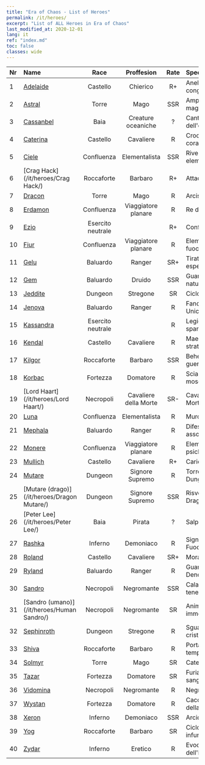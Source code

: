 ```yaml
---
title: "Era of Chaos - List of Heroes"
permalink: /it/heroes/
excerpt: "List of ALL Heroes in Era of Chaos"
last_modified_at: 2020-12-01
lang: it
ref: "index.md"
toc: false
classes: wide
---
```

  | Nr |    Name    |  Race   |  Proffesion   |  Rate  |    Specialty     |
  |:---|:-----------|:-------:|:-------------:|:------:|:-----------------|
  | 1 | [Adelaide](/it/heroes/Adelaide/) | Castello | Chierico | R+ |  Anello congelante  |
  | 2 | [Astral](/it/heroes/Astral/) | Torre | Mago | SSR |  Amplificazione magica  |
  | 3 | [Cassanbel](/it/heroes/Cassanbel/) | Baia | Creature oceaniche | ? |  Canto dell'oceano  |
  | 4 | [Caterina](/it/heroes/Catherine/) | Castello | Cavaliere | R |  Crociato corazzato  |
  | 5 | [Ciele](/it/heroes/Ciele/) | Confluenza | Elementalista | SSR |  Riverbero elementale  |
  | 6 | [Crag Hack](/it/heroes/Crag Hack/) | Roccaforte | Barbaro | R+ |  Attacco  |
  | 7 | [Dracon](/it/heroes/Dracon/) | Torre | Mago | R |  Arcistregone  |
  | 8 | [Erdamon](/it/heroes/Erdamon/) | Confluenza | Viaggiatore planare | R |  Re delle Rocce  |
  | 9 | [Ezio](/it/heroes/Ezio/) | Esercito neutrale |  | R+ |  Confraternita  |
  | 10 | [Fiur](/it/heroes/Fiur/) | Confluenza | Viaggiatore planare | R |  Elementale del fuoco  |
  | 11 | [Gelu](/it/heroes/Gelu/) | Baluardo | Ranger | SR+ |  Tiratore esperto  |
  | 12 | [Gem](/it/heroes/Gem/) | Baluardo | Druido | SSR |  Guarigione naturale  |
  | 13 | [Jeddite](/it/heroes/Jeddite/) | Dungeon | Stregone | SR |  Ciclo vitale  |
  | 14 | [Jenova](/it/heroes/Jenova/) | Baluardo | Ranger | R |  Fanciulla degli Unicorni  |
  | 15 | [Kassandra](/it/heroes/Kassandra/) | Esercito neutrale |  | R |  Legione spartana  |
  | 16 | [Kendal](/it/heroes/Kendal/) | Castello | Cavaliere | R |  Maestro stratega  |
  | 17 | [Kilgor](/it/heroes/Kilgor/) | Roccaforte | Barbaro | SSR |  Behemoth da guerra  |
  | 18 | [Korbac](/it/heroes/Korbac/) | Fortezza | Domatore | R |  Sciame di mosche  |
  | 19 | [Lord Haart](/it/heroes/Lord Haart/) | Necropoli | Cavaliere della Morte | SR- |  Cavaliere della Morte  |
  | 20 | [Luna](/it/heroes/Luna/) | Confluenza | Elementalista | R |  Muro infernale  |
  | 21 | [Mephala](/it/heroes/Mephala/) | Baluardo | Ranger | R |  Difesa assoluta  |
  | 22 | [Monere](/it/heroes/Monere/) | Confluenza | Viaggiatore planare | R |  Elementale psichico  |
  | 23 | [Mullich](/it/heroes/Mullich/) | Castello | Cavaliere | R+ |  Carica  |
  | 24 | [Mutare](/it/heroes/Mutare/) | Dungeon | Signore Supremo | R |  Torrente del Dungeon  |
  | 25 | [Mutare (drago)](/it/heroes/Dragon Mutare/) | Dungeon | Signore Supremo | SSR |  Risveglio del Drago  |
  | 26 | [Peter Lee](/it/heroes/Peter Lee/) | Baia | Pirata | ? |  Salpa  |
  | 27 | [Rashka](/it/heroes/Rashka/) | Inferno | Demoniaco | R |  Signore del Fuoco  |
  | 28 | [Roland](/it/heroes/Roland/) | Castello | Cavaliere | SR+ |  Morale elevato  |
  | 29 | [Ryland](/it/heroes/Ryland/) | Baluardo | Ranger | R |  Guardia Dendroide  |
  | 30 | [Sandro](/it/heroes/Sandro/) | Necropoli | Negromante | SSR |  Calar delle tenebre  |
  | 31 | [Sandro (umano)](/it/heroes/Human Sandro/) | Necropoli | Negromante | SR |  Anima immortale  |
  | 32 | [Sephinroth](/it/heroes/Sephinroth/) | Dungeon | Stregone | R |  Sguardo cristallizzante  |
  | 33 | [Shiva](/it/heroes/Shiva/) | Roccaforte | Barbaro | R |  Portatore di tempeste  |
  | 34 | [Solmyr](/it/heroes/Solmyr/) | Torre | Mago | SR |  Catena di luce  |
  | 35 | [Tazar](/it/heroes/Tazar/) | Fortezza | Domatore | SR |  Furia sanguinaria  |
  | 36 | [Vidomina](/it/heroes/Vidomina/) | Necropoli | Negromante | R |  Negromante  |
  | 37 | [Wystan](/it/heroes/Wystan/) | Fortezza | Domatore | R |  Cacciatore della palude  |
  | 38 | [Xeron](/it/heroes/Xeron/) | Inferno | Demoniaco | SSR |  Arcidiavolo  |
  | 39 | [Yog](/it/heroes/Yog/) | Roccaforte | Barbaro | SR |  Ciclope infuriato  |
  | 40 | [Zydar](/it/heroes/Zydar/) | Inferno | Eretico | R |  Evocazione dell'Inferno  |
